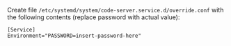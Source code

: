 Create file `/etc/systemd/system/code-server.service.d/override.conf` with the following contents (replace password with actual value):

	[Service]
	Environment="PASSWORD=insert-password-here"

